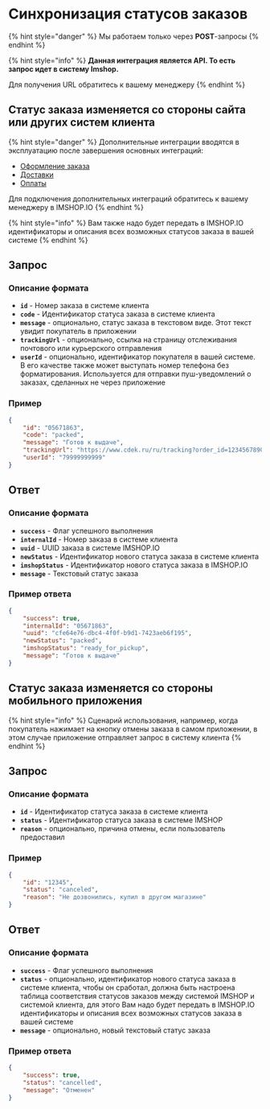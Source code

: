 # Синхронизация статусов заказов

{% hint style="danger" %}
Мы работаем только через **POST**-запросы
{% endhint %}

{% hint style="info" %}
**Данная интеграция является API. То есть запрос идет в систему Imshop.**

Для получения URL обратитесь к вашему менеджеру
{% endhint %}

## Статус заказа изменяется со стороны сайта или других систем клиента

{% hint style="danger" %}
Дополнительные интеграции вводятся в эксплуатацию после завершения основных интеграций:

* [Оформление заказа](../osnovnye-integracii/oformlenie-zakaza.md)
* [Доставки](../osnovnye-integracii/dostavki.md)
* [Оплаты](../osnovnye-integracii/oplaty.md)

Для подключения дополнительных интеграций обратитесь к вашему менеджеру в IMSHOP.IO
{% endhint %}

{% hint style="info" %}
Вам также надо будет передать в IMSHOP.IO идентификаторы и описания всех возможных статусов заказа в вашей системе
{% endhint %}

## Запрос

### Описание формата

* **`id`** - Номер заказа в системе клиента&#x20;
* **`code`** - Идентификатор статуса заказа в системе клиента
* **`message`** - опционально, статус заказа в текстовом виде. Этот текст увидит покупатель в приложении
* **`trackingUrl`** - опционально, ссылка на страницу отслеживания почтового или курьерского отправления
* **`userId`** - опционально, идентификатор покупателя в вашей системе. В его качестве также может выступать номер телефона без форматирования. Используется для отправки пуш-уведомлений о заказах, сделанных не через приложение

### Пример

```json
{
    "id": "05671863",
    "code": "packed",
    "message": "Готов к выдаче",
    "trackingUrl": "https://www.cdek.ru/ru/tracking?order_id=1234567890",
    "userId": "79999999999"
}
```

## Ответ

### Описание формата

* **`success`** - Флаг успешного выполнения
* **`internalId`** - Номер заказа в системе клиента
* **`uuid`** - UUID заказа в системе IMSHOP.IO
* **`newStatus`** - Идентификатор нового статуса заказа в системе клиента
* **`imshopStatus`** - Идентификатор нового статуса заказа в IMSHOP.IO
* **`message`** - Текстовый статус заказа

### Пример ответа

```json
{
    "success": true,
    "internalId": "05671863",
    "uuid": "cfe64e76-dbc4-4f0f-b9d1-7423aeb6f195",
    "newStatus": "packed",
    "imshopStatus": "ready_for_pickup",
    "message": "Готов к выдаче"
}
```

## Статус заказа изменяется со стороны мобильного приложения

{% hint style="info" %}
Сценарий использования, например, когда покупатель нажимает на кнопку отмены заказа в самом приложении, в этом случае приложение отправляет запрос в систему клиента
{% endhint %}

## Запрос

### Описание формата

* **`id`** - Идентификатор статуса заказа в системе клиента
* **`status`** - Идентификатор статуса заказа в системе IMSHOP
* **`reason`** - опционально, причина отмены, если пользователь предоставил

### Пример

```json
{
    "id": "12345",
    "status": "canceled",
    "reason": "Не дозвонились, купил в другом магазине"
}
```

## Ответ

### Описание формата

* **`success`** - Флаг успешного выполнения
* **`status`** - опционально, идентификатор нового статуса заказа в системе клиента,  чтобы он сработал, должна быть настроена таблица соответствия статусов заказов между системой IMSHOP и системой клиента, для этого Вам надо будет передать в IMSHOP.IO идентификаторы и описания всех возможных статусов заказа в вашей системе
* **`message`** - опционально, новый текстовый статус заказа

### Пример ответа

```json
{
    "success": true,
    "status": "cancelled",
    "message": "Отменен"
}
```
